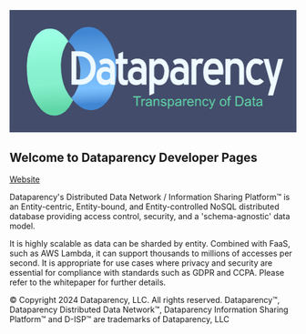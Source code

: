 
![GitHub Logo](DataparencyLogoDarkBlue.png)
## Welcome to Dataparency Developer Pages
[Website](https://dataparency-dev.github.io/dev)

Dataparency's Distributed Data Network / Information Sharing Platform&trade; is an Entity-centric, Entity-bound, and Entity-controlled NoSQL distributed database providing access control, security, and a 'schema-agnostic' data model. 

It is highly scalable as data can be sharded by entity. Combined with FaaS, such as AWS Lambda, it can support thousands to millions of accesses per second. 
It is appropriate for use cases where privacy and security are essential for compliance with standards such as GDPR and CCPA.
Please refer to the whitepaper for further details.

&copy; Copyright 2024 Dataparency, LLC. All rights reserved. Dataparency&trade;, Dataparency Distributed Data Network&trade;, Dataparency Information Sharing Platform&trade; and D-ISP&trade; are trademarks of Dataparency, LLC

